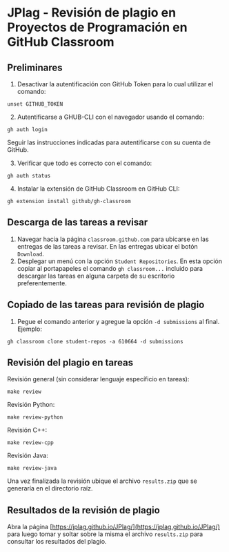 # JPlag - Revisión de plagio en Proyectos de Programación en GitHub Classroom

## Preliminares

1. Desactivar la autentificación con GitHub Token para lo cual utilizar el comando:
```
unset GITHUB_TOKEN
```
2. Autentificarse a GHUB-CLI con el navegador usando el comando:
```
gh auth login
```
Seguir las instrucciones indicadas para autentificarse con su cuenta de GitHub.

3. Verificar que todo es correcto con el comando:
```
gh auth status
```
4. Instalar la extensión de GitHub Classroom en GitHub CLI:
```
gh extension install github/gh-classroom
```
## Descarga de las tareas a revisar

1. Navegar hacia la página ```classroom.github.com``` para ubicarse en las entregas de las tareas a revisar. En las entregas ubicar el botón ```Download```.
2. Desplegar un menú con la opción ```Student Repositories```. En esta opción copiar al portapapeles el comando ```gh classroom...``` incluido para descargar las tareas en alguna carpeta de su escritorio preferentemente.

## Copiado de las tareas para revisión de plagio
1. Pegue el comando anterior y agregue la opción ```-d submissions``` al final. Ejemplo:
```
gh classroom clone student-repos -a 610664 -d submissions   
```

## Revisión del plagio en tareas

Revisión general (sin considerar lenguaje específicio en tareas):

```
make review
```
Revisión Python:

```
make review-python
```
Revisión C++:

```
make review-cpp
```
Revisión Java:

```
make review-java
```
Una vez finalizada la revisión ubique el archivo ```results.zip``` que se generaría en el directorio raíz.

## Resultados de la revisión de plagio

Abra la página [https://jplag.github.io/JPlag/](https://jplag.github.io/JPlag/) para luego tomar y soltar sobre la misma el archivo ```results.zip``` para consultar los resultados del plagio.
